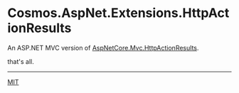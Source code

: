 ﻿# Cosmos.AspNet.Extensions.HttpActionResults

An ASP.NET MVC version of [AspNetCore.Mvc.HttpActionResults](https://github.com/ivaylokenov/AspNetCore.Mvc.HttpActionResults).

that's all.

* * *

[MIT](https://mit-license.org/)